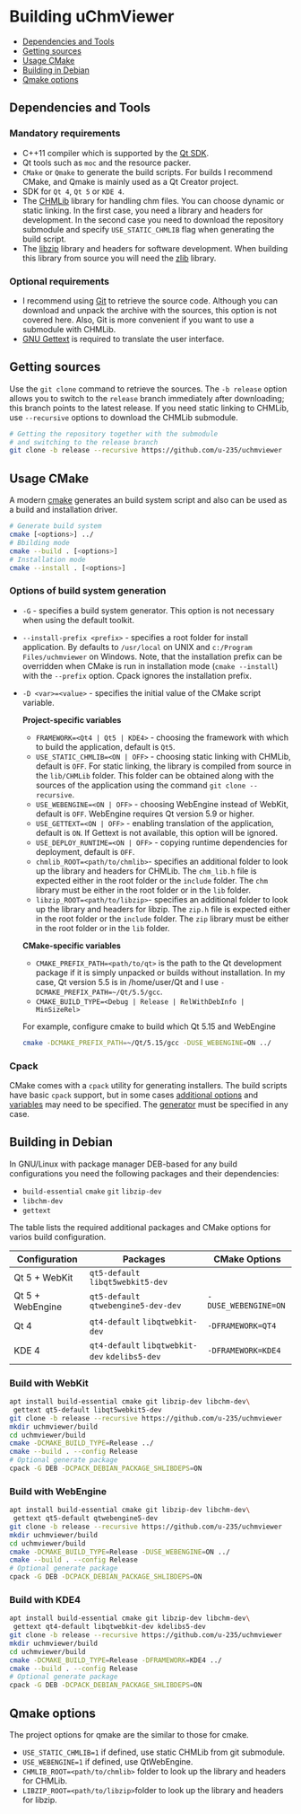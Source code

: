 # Building uChmViewer

- [Dependencies and Tools](#dependencies-and-tools)
- [Getting sources](#getting-sources)
- [Usage CMake](#usage-cmake)
- [Building in Debian](#building-in-debian)
- [Qmake options](#qmake-options)


## Dependencies and Tools


### Mandatory requirements

- C++11 compiler which is supported by the [Qt SDK][1].
- Qt tools such as `moc` and the resource packer.
- `CMake` or `Qmake` to generate the build scripts. For builds I recommend CMake, and Qmake is mainly used as a Qt Creator project.
- SDK for `Qt 4`, `Qt 5` or `KDE 4`.
- The [CHMLib][2] library for handling chm files. You can choose dynamic or static linking. In the first case, you need a library and headers for development. In the second case you need to download the repository submodule and specify `USE_STATIC_CHMLIB` flag when generating the build script.
- The [libzip][3] library and headers for software development. When building this library from source you will need the [zlib][4] library.


### Optional requirements

- I recommend using [Git][5] to retrieve the source code. Although you can download and unpack the archive with the sources, this option is not covered here. Also, Git is more convenient if you want to use a submodule with CHMLib.
- [GNU Gettext][6] is required to translate the user interface.


## Getting sources

Use the `git clone` command to retrieve the sources. The `-b release` option allows you to switch to the `release` branch immediately after downloading; this branch points to the latest release. If you need static linking to CHMLib, use `--recursive` options to download the CHMLib submodule.

```sh
# Getting the repository together with the submodule
# and switching to the release branch
git clone -b release --recursive https://github.com/u-235/uchmviewer
```


## Usage CMake

A modern [cmake][7] generates an build system script and also can be used as a build and installation driver.

```sh
# Generate build system
cmake [<options>] ../
# Bbilding mode
cmake --build . [<options>]
# Installation mode
cmake --install . [<options>]
```


### Options of build system generation

* `-G` - specifies a build system generator. This option is not necessary when using the default toolkit.
* `--install-prefix <prefix>` - specifies a root folder for install application. By defaults to `/usr/local` on UNIX and `c:/Program Files/uchmviewer` on Windows. Note, that the installation prefix can be overridden when CMake is run in installation mode (`cmake --install`) with the `--prefix` option. Cpack ignores the installation prefix.
* `-D <var>=<value>` - specifies the initial value of the CMake script variable.

    **Project-specific variables**

    - `FRAMEWORK=<Qt4 | Qt5 | KDE4>` - choosing the framework with which to build the application, default is `Qt5`.
    - `USE_STATIC_CHMLIB=<ON | OFF>` - choosing static linking with CHMLib, default is  `OFF`. For static linking, the library is compiled from source in the `lib/CHMLib` folder. This folder can be obtained along with the sources of the application using the command `git clone --recursive`.
    - `USE_WEBENGINE=<ON | OFF>` - choosing WebEngine instead of WebKit, default is `OFF`. WebEngine requires Qt version 5.9 or higher.
    - `USE_GETTEXT=<ON | OFF>` - enabling translation of the application, default is `ON`. If Gettext is not available, this option will be ignored.
    - `USE_DEPLOY_RUNTIME=<ON | OFF>` - copying runtime dependencies for deployment, default is `OFF`.
    - `chmlib_ROOT=<path/to/chmlib>`- specifies an additional folder to look up the library and headers for CHMLib. The `chm_lib.h` file is expected either in the root folder or the `include` folder. The `chm` library must be either in the root folder or in the `lib` folder.
    - `libzip_ROOT=<path/to/libzip>`- specifies an additional folder to look up the library and headers for libzip. The `zip.h` file is expected either in the root folder or the `include` folder. The `zip` library must be either in the root folder or in the `lib` folder.

    **CMake-specific variables**

    - `CMAKE_PREFIX_PATH=<path/to/qt>` is the path to the Qt development package if it is simply unpacked or builds without installation. In my case, Qt version 5.5 is in /home/user/Qt and I use `-DCMAKE_PREFIX_PATH=~/Qt/5.5/gcc`.
    - `CMAKE_BUILD_TYPE=<Debug | Release | RelWithDebInfo | MinSizeRel>`

  For example, configure cmake to build which Qt 5.15 and WebEngine

  ```sh
  cmake -DCMAKE_PREFIX_PATH=~/Qt/5.15/gcc -DUSE_WEBENGINE=ON ../
  ```


### Cpack

CMake comes with a `cpack` utility for generating installers. The build scripts have basic `cpack` support, but in some cases [additional options][8] and [variables][9] may need to be specified. The [generator][10] must be specified in any case.


## Building in Debian

In GNU/Linux with package manager DEB-based for any build configurations you need the following packages and their dependencies:

- `build-essential` `cmake` `git` `libzip-dev`
- `libchm-dev`
- `gettext`

The table lists the required additional packages and CMake options for varios  build configuration.

| Configuration    | Packages                                        | CMake Options        |
|------------------|-------------------------------------------------|----------------------|
| Qt 5 + WebKit    | `qt5-default` `libqt5webkit5-dev`               |                      |
| Qt 5 + WebEngine | `qt5-default` `qtwebengine5-dev-dev`            | `-DUSE_WEBENGINE=ON` |
| Qt 4             | `qt4-default` `libqtwebkit-dev`                 | `-DFRAMEWORK=QT4`    |
| KDE 4            | `qt4-default` `libqtwebkit-dev`  `kdelibs5-dev` | `-DFRAMEWORK=KDE4`   |


### Build with WebKit

```sh
apt install build-essential cmake git libzip-dev libchm-dev\
 gettext qt5-default libqt5webkit5-dev
git clone -b release --recursive https://github.com/u-235/uchmviewer
mkdir uchmviewer/build
cd uchmviewer/build
cmake -DCMAKE_BUILD_TYPE=Release ../
cmake --build . --config Release
# Optional generate package
cpack -G DEB -DCPACK_DEBIAN_PACKAGE_SHLIBDEPS=ON
```


### Build with WebEngine

```sh
apt install build-essential cmake git libzip-dev libchm-dev\
 gettext qt5-default qtwebengine5-dev
git clone -b release --recursive https://github.com/u-235/uchmviewer
mkdir uchmviewer/build
cd uchmviewer/build
cmake -DCMAKE_BUILD_TYPE=Release -DUSE_WEBENGINE=ON ../
cmake --build . --config Release
# Optional generate package
cpack -G DEB -DCPACK_DEBIAN_PACKAGE_SHLIBDEPS=ON
```


### Build with KDE4

```sh
apt install build-essential cmake git libzip-dev libchm-dev\
 gettext qt4-default libqtwebkit-dev kdelibs5-dev
git clone -b release --recursive https://github.com/u-235/uchmviewer
mkdir uchmviewer/build
cd uchmviewer/build
cmake -DCMAKE_BUILD_TYPE=Release -DFRAMEWORK=KDE4 ../
cmake --build . --config Release
# Optional generate package
cpack -G DEB -DCPACK_DEBIAN_PACKAGE_SHLIBDEPS=ON
```


## Qmake options

The project options for qmake are the similar to those for cmake.

- `USE_STATIC_CHMLIB=1` if defined, use static CHMLib from git submodule.
- `USE_WEBENGINE=1` if defined, use QtWebEngine.
- `CHMLIB_ROOT=<path/to/chmlib>` folder to look up the library and headers for CHMLib.
- `LIBZIP_ROOT=<path/to/libzip>`folder to look up the library and headers for libzip.


[1]: https://doc.qt.io/qt-5/supported-platforms.html "Qt doc: supported platforms"
[2]: https://github.com/jedwing/CHMLib "CHMLib repositoriy"
[3]: https://github.com/nih-at/libzip "libzip repositoriy"
[4]: https://github.com/madler/zlib "zlib repositoriy"
[5]: https://git-scm.com/ "Git home page"
[6]: https://www.gnu.org/software/gettext "GNU Gettext home page"
[7]: https://cmake.org/cmake/help/latest/manual/cmake.1.html "Launch cmake"
[8]: https://cmake.org/cmake/help/latest/manual/cpack.1.html "Launch cpack"
[9]: https://cmake.org/cmake/help/latest/module/CPack.html "Cpack module"
[10]: https://cmake.org/cmake/help/latest/manual/cpack-generators.7.html "cpack generators"
